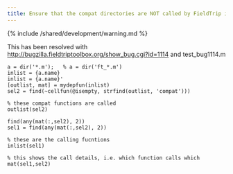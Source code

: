 ```yaml
---
title: Ensure that the compat directories are NOT called by FieldTrip itself
---
```


{% include /shared/development/warning.md %}


This has been resolved with <http://bugzilla.fieldtriptoolbox.org/show_bug.cgi?id=1114> and test_bug1114.m

    a = dir('*.m');   % a = dir('ft_*.m')
    inlist = {a.name}
    inlist = {a.name}'
    [outlist, mat] = mydepfun(inlist)
    sel2 = find(~cellfun(@isempty, strfind(outlist, 'compat')))

    % these compat functions are called
    outlist(sel2)

    find(any(mat(:,sel2), 2))
    sel1 = find(any(mat(:,sel2), 2))

    % these are the calling fucntions
    inlist(sel1)

    % this shows the call details, i.e. which function calls which
    mat(sel1,sel2)
